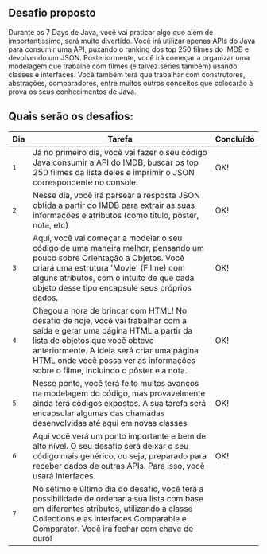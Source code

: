 ## Desafio proposto

<p>    Durante os 7 Days de Java, você vai praticar algo que além de importantíssimo, será muito divertido. Você irá utilizar apenas APIs do Java para consumir uma API, puxando o ranking dos top 250 filmes do IMDB e devolvendo um JSON. Posteriormente, você irá começar a organizar uma modelagem que trabalhe com filmes (e talvez séries também) usando classes e interfaces. Você também terá que trabalhar com construtores, abstrações, comparadores, entre muitos outros conceitos que colocarão à prova os seus conhecimentos de Java.</p>

## Quais serão os desafios:

  
|Dia|Tarefa|Concluído|
|-----|-----|-----|
| `1`|Já no primeiro dia, você vai fazer o seu código Java consumir a API do IMDB, buscar os top 250 filmes da lista deles e imprimir o JSON correspondente no console.| OK!|
| `2`|Nesse dia, você irá parsear a resposta JSON obtida a partir do IMDB para extrair as suas informações e atributos (como título, pôster, nota, etc)| OK!|
| `3`|Aqui, você vai começar a modelar o seu código de uma maneira melhor, pensando um pouco sobre Orientação a Objetos. Você criará uma estrutura 'Movie' (Filme) com alguns atributos, com o intuito de que cada objeto desse tipo encapsule seus próprios dados.| OK!|
| `4`|Chegou a hora de brincar com HTML! No desafio de hoje, você vai trabalhar com a saída e gerar uma página HTML a partir da lista de objetos que você obteve anteriormente. A ideia será criar uma página HTML onde você possa ver as informações sobre o filme, incluindo o pôster e a nota.|OK!|
| `5`|Nesse ponto, você terá feito muitos avanços na modelagem do código, mas provavelmente ainda terá códigos expostos. A sua tarefa será encapsular algumas das chamadas desenvolvidas até aqui em novas classes|OK!|
| `6`|Aqui você verá um ponto importante e bem de alto nível. O seu desafio será deixar o seu código mais genérico, ou seja, preparado para receber dados de outras APIs. Para isso, você usará interfaces.|OK!|
| `7`|No sétimo e último dia do desafio, você terá a possibilidade de ordenar a sua lista com base em diferentes atributos, utilizando a classe Collections e as interfaces Comparable e Comparator. Você irá fechar com chave de ouro!| |
